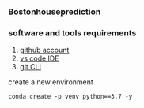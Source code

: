 ### Bostonhouseprediction

### software and tools requirements

1. [github account](https://github.com)
2. [vs code IDE](https://code.visualstudio.com/)
3. [git CLI](https://git-scm.com/book/en/v2/Getting-Started-The-Command-Line)



create a new environment
```
conda create -p venv python==3.7 -y

```